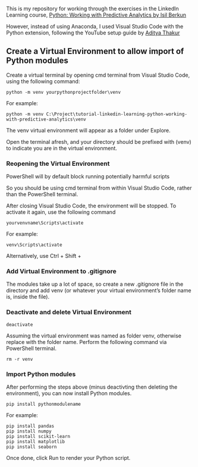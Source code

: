 This is my repository for working through the exercises in the LinkedIn Learning course, [Python: Working with Predictive Analytics by Isil Berkun](https://www.linkedin.com/learning/python-working-with-predictive-analytics/)

However, instead of using Anaconda, I used Visual Studio Code with the Python extension, following the YouTube setup guide by [Aditya Thakur](https://www.youtube.com/watch?v=ThU13tikHQw)


## Create a Virtual Environment to allow import of Python modules

Create a virtual terminal by opening cmd terminal from Visual Studio Code, using the following command:

```
python -m venv yourpythonprojectfolder\venv
```

For example:
```
python -m venv C:\Project\tutorial-linkedin-learning-python-working-with-predictive-analytics\venv
```

The venv virtual environment will appear as a folder under Explore.

Open the terminal afresh, and your directory should be prefixed with (venv) to indicate you are in the virtual environment.


### Reopening the Virtual Environment

PowerShell will by default block running potentially harmful scripts

So you should be using cmd terminal from within Visual Studio Code, rather than the PowerShell terminal.

After closing Visual Studio Code, the environment will be stopped. To activate it again, use the following command

```
yourvenvname\Scripts\activate
```

For example:
```
venv\Scripts\activate
```

Alternatively, use Ctrl + Shift + 


### Add Virtual Environment to .gitignore
The modules take up a lot of space, so create a new .gitignore file in the directory and add venv (or whatever your virtual environment’s folder name is, inside the file).


### Deactivate and delete Virtual Environment

```
deactivate
```

Assuming the virtual environment was named as folder venv, otherwise replace with the folder name.
Perform the following command via PowerShell terminal.

```
rm -r venv
```


### Import Python modules

After performing the steps above (minus deactivting then deleting the environment), you can now install Python modules.

```
pip install pythonmodulename
```

For example:
```
pip install pandas
pip install numpy
pip install scikit-learn
pip install matplotlib
pip install seaborn
```

Once done, click Run to render your Python script.

